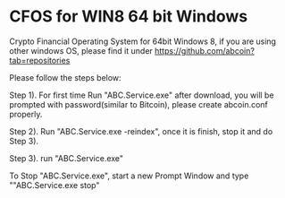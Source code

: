 CFOS for WIN8 64 bit Windows
=========

Crypto Financial Operating System for 64bit Windows 8, if you are using other windows OS, please find it under https://github.com/abcoin?tab=repositories

Please follow the steps below:

Step 1). For first time Run "ABC.Service.exe" after download, you will be prompted with password(similar to Bitcoin), please create abcoin.conf properly.

Step 2). Run "ABC.Service.exe -reindex", once it is finish, stop it and do Step 3).

Step 3). run  "ABC.Service.exe"

To Stop "ABC.Service.exe", start a new Prompt Window and type ""ABC.Service.exe stop"
